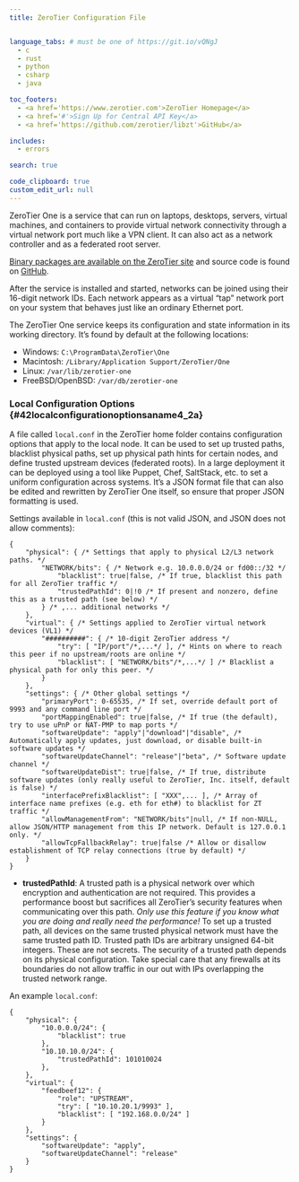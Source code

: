 ```yaml
---
title: ZeroTier Configuration File


language_tabs: # must be one of https://git.io/vQNgJ
  - c
  - rust
  - python
  - csharp
  - java

toc_footers:
  - <a href='https://www.zerotier.com'>ZeroTier Homepage</a>
  - <a href='#'>Sign Up for Central API Key</a>
  - <a href='https://github.com/zerotier/libzt'>GitHub</a>

includes:
  - errors

search: true

code_clipboard: true
custom_edit_url: null
---
```


ZeroTier One is a service that can run on laptops, desktops, servers,
virtual machines, and containers to provide virtual network connectivity
through a virtual network port much like a VPN client. It can also act
as a network controller and as a federated root server.

[Binary packages are available on the ZeroTier
site](https://www.zerotier.com/download.shtml) and source code is found
on [GitHub](https://github.com/zerotier/ZeroTierOne).

After the service is installed and started, networks can be joined using
their 16-digit network IDs. Each network appears as a virtual “tap”
network port on your system that behaves just like an ordinary Ethernet
port.

The ZeroTier One service keeps its configuration and state information
in its working directory. It’s found by default at the following
locations:

-   Windows: `C:\ProgramData\ZeroTier\One`
-   Macintosh: `/Library/Application Support/ZeroTier/One`
-   Linux: `/var/lib/zerotier-one`
-   FreeBSD/OpenBSD: `/var/db/zerotier-one`

### Local Configuration Options {#42localconfigurationoptionsaname4_2a}

A file called `local.conf` in the ZeroTier home folder contains
configuration options that apply to the local node. It can be used to
set up trusted paths, blacklist physical paths, set up physical path
hints for certain nodes, and define trusted upstream devices (federated
roots). In a large deployment it can be deployed using a tool like
Puppet, Chef, SaltStack, etc. to set a uniform configuration across
systems. It’s a JSON format file that can also be edited and rewritten
by ZeroTier One itself, so ensure that proper JSON formatting is used.

Settings available in `local.conf` (this is not valid JSON, and JSON
does not allow comments):

    {
        "physical": { /* Settings that apply to physical L2/L3 network paths. */
            "NETWORK/bits": { /* Network e.g. 10.0.0.0/24 or fd00::/32 */
                "blacklist": true|false, /* If true, blacklist this path for all ZeroTier traffic */
                "trustedPathId": 0|!0 /* If present and nonzero, define this as a trusted path (see below) */
            } /* ,... additional networks */
        },
        "virtual": { /* Settings applied to ZeroTier virtual network devices (VL1) */
            "##########": { /* 10-digit ZeroTier address */
                "try": [ "IP/port"/*,...*/ ], /* Hints on where to reach this peer if no upstream/roots are online */
                "blacklist": [ "NETWORK/bits"/*,...*/ ] /* Blacklist a physical path for only this peer. */
            }
        },
        "settings": { /* Other global settings */
            "primaryPort": 0-65535, /* If set, override default port of 9993 and any command line port */
            "portMappingEnabled": true|false, /* If true (the default), try to use uPnP or NAT-PMP to map ports */
            "softwareUpdate": "apply"|"download"|"disable", /* Automatically apply updates, just download, or disable built-in software updates */
            "softwareUpdateChannel": "release"|"beta", /* Software update channel */
            "softwareUpdateDist": true|false, /* If true, distribute software updates (only really useful to ZeroTier, Inc. itself, default is false) */
            "interfacePrefixBlacklist": [ "XXX",... ], /* Array of interface name prefixes (e.g. eth for eth#) to blacklist for ZT traffic */
            "allowManagementFrom": "NETWORK/bits"|null, /* If non-NULL, allow JSON/HTTP management from this IP network. Default is 127.0.0.1 only. */
            "allowTcpFallbackRelay": true|false /* Allow or disallow establishment of TCP relay connections (true by default) */
        }
    }

-   **trustedPathId**: A trusted path is a physical network over which
    encryption and authentication are not required. This provides a
    performance boost but sacrifices all ZeroTier’s security features
    when communicating over this path. *Only use this feature if you
    know what you are doing and really need the performance!* To set up
    a trusted path, all devices on the same trusted physical network
    must have the same trusted path ID. Trusted path IDs are arbitrary
    unsigned 64-bit integers. These are not secrets. The security of a
    trusted path depends on its physical configuration. Take special
    care that any firewalls at its boundaries do not allow traffic in
    our out with IPs overlapping the trusted network range.

An example `local.conf`:

    {
        "physical": {
            "10.0.0.0/24": {
                "blacklist": true
            },
            "10.10.10.0/24": {
                "trustedPathId": 101010024
            },
        },
        "virtual": {
            "feedbeef12": {
                "role": "UPSTREAM",
                "try": [ "10.10.20.1/9993" ],
                "blacklist": [ "192.168.0.0/24" ]
            }
        },
        "settings": {
            "softwareUpdate": "apply",
            "softwareUpdateChannel": "release"
        }
    }
